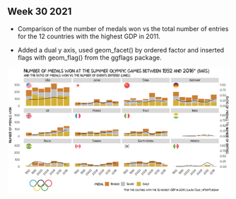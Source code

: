 ## Week 30 2021

* Comparison of the number of medals won vs the total number of entries for the 12 countries with the highest GDP in 2011.

* Added a dual y axis, used geom_facet() by ordered factor and inserted flags with geom_flag() from the ggflags package.

![Olympics](https://github.com/LauraCole2445/TidyTuesday/blob/master/2021/wk_31_olympics/olympics_gdp_v_medals.png)

